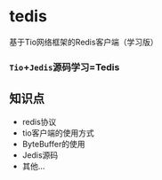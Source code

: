 # tedis
基于Tio网络框架的Redis客户端（学习版）

### `Tio`+`Jedis`源码学习=Tedis
## 知识点
* redis协议
* tio客户端的使用方式
* ByteBuffer的使用
* Jedis源码
* 其他...
